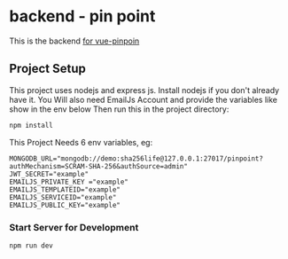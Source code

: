 
# backend - pin point

This is the backend [for vue-pinpoin](https://github.com/arbaazmir-1/vue-pinpoint)


## Project Setup
This project uses nodejs and express js. Install nodejs if you don't already have it. You Will also need EmailJs Account and provide the variables like show in the env below
Then run this in the project directory:
```sh
npm install
```

This Project Needs 6 env variables, eg:

```ssh
MONGODB_URL="mongodb://demo:sha256life@127.0.0.1:27017/pinpoint?authMechanism=SCRAM-SHA-256&authSource=admin"
JWT_SECRET="example"
EMAILJS_PRIVATE_KEY ="example"
EMAILJS_TEMPLATEID="example"
EMAILJS_SERVICEID="example"
EMAILJS_PUBLIC_KEY="example"
```

### Start Server for Development

```sh
npm run dev
```
